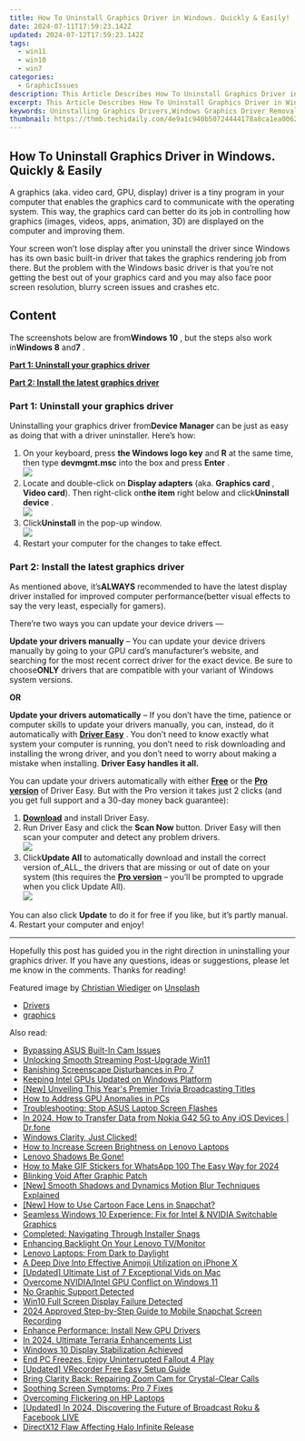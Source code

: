 ```yaml
---
title: How To Uninstall Graphics Driver in Windows. Quickly & Easily!
date: 2024-07-11T17:59:23.142Z
updated: 2024-07-12T17:59:23.142Z
tags:
  - win11
  - win10
  - win7
categories:
  - GraphicIssues
description: This Article Describes How To Uninstall Graphics Driver in Windows. Quickly & Easily!
excerpt: This Article Describes How To Uninstall Graphics Driver in Windows. Quickly & Easily!
keywords: Uninstalling Graphics Drivers,Windows Graphics Driver Removal,Graphics Drivers Uninstall Guide,Quick Graphics Driver Removal in Windows,Easy Method for Graphics Driver Uninstallation,Windows Driver Uninstaller Tips,Safe Graphics Drivers Uninstalling Process
thumbnail: https://thmb.techidaily.com/4e9a1c940b50724444178a8ca1ea00629e8b0a1b576a49f43654cbb3ff64d23c.jpg
---
```


## How To Uninstall Graphics Driver in Windows. Quickly & Easily

 A graphics (aka. video card, GPU, display) driver is a tiny program in your computer that enables the graphics card to communicate with the operating system. This way, the graphics card can better do its job in controlling how graphics (images, videos, apps, animation, 3D)  are displayed on the computer and improving them.

 Your screen won’t lose display after you uninstall the driver since Windows has its own basic built-in driver that takes the graphics rendering job from there. But the problem with the Windows basic driver is that you’re not getting the best out of your graphics card and you may also face poor screen resolution, blurry screen issues and crashes etc.

## Content

 The screenshots below are from**Windows 10** , but the steps also work in**Windows 8** and**7** .

[**Part 1: Uninstall your graphics driver**](#P1)

[**Part 2: Install the latest graphics driver**](#P2)

### Part 1: Uninstall your graphics driver

 Uninstalling your graphics driver from**Device Manager** can be just as easy as doing that with a driver uninstaller. Here’s how:

1. On your keyboard, press **the Windows logo key**  and **R**  at the same time, then type **devmgmt.msc** into the box and press **Enter** .  
![](https://images.drivereasy.com/wp-content/uploads/2018/09/img_5b91effe026eb.png)
2. Locate and double-click on **Display adapters**  (aka. **Graphics card** , **Video card**). Then right-click on**the item** right below and click**Uninstall device** .  
![](https://images.drivereasy.com/wp-content/uploads/2018/09/img_5b91f0b245dd2.jpg)
3. Click**Uninstall** in the pop-up window.  
![](https://images.drivereasy.com/wp-content/uploads/2018/09/img_5b91f147059a0.png)
4. Restart your computer for the changes to take effect.

### Part 2: Install the latest graphics driver

 As mentioned above, it’s**ALWAYS** recommended to have the latest display driver installed for improved computer performance(better visual effects to say the very least, especially for gamers).

 There’re two ways you can update your device drivers —

**Update your drivers manually** – You can update your device drivers manually by going to your GPU card’s manufacturer’s website, and searching for the most recent correct driver for the exact device. Be sure to choose**ONLY** drivers that are compatible with your variant of Windows system versions.

**OR**

**Update your drivers automatically** – If you don’t have the time, patience or computer skills to update your drivers manually, you can, instead, do it automatically with **[Driver Easy](https://tools.techidaily.com/drivereasy/download/)**  . You don’t need to know exactly what system your computer is running, you don’t need to risk downloading and installing the wrong driver, and you don’t need to worry about making a mistake when installing. **Driver Easy handles it all.**

 You can update your drivers automatically with either [**Free**](https://tools.techidaily.com/drivereasy/download/) **[](https://tools.techidaily.com/drivereasy/download/)**  or the [**Pro version**](https://tools.techidaily.com/drivereasy/download/) of Driver Easy. But with the Pro version it takes just 2 clicks (and you get full support and a 30-day money back guarantee):

1. **[Download](https://tools.techidaily.com/drivereasy/download/)**  and install Driver Easy.
2. Run Driver Easy and click the **Scan Now** button. Driver Easy will then scan your computer and detect any problem drivers.  
![](https://images.drivereasy.com/wp-content/uploads/2018/07/img_5b46ffcde1143.jpg)
3. Click**Update All** to automatically download and install the correct version of_ALL_ the drivers that are missing or out of date on your system (this requires the [**Pro version**](https://tools.techidaily.com/drivereasy/download/) – you’ll be prompted to upgrade when you click Update All).  
![](https://images.drivereasy.com/wp-content/uploads/2018/07/img_5b472528c2b06.jpg)  

 You can also click **Update** to do it for free if you like, but it’s partly manual.
4. Restart your computer and enjoy!

---

 Hopefully this post has guided you in the right direction in uninstalling your graphics driver. If you have any questions, ideas or suggestions, please let me know in the comments. Thanks for reading!

 Featured image by [Christian Wiediger](https://unsplash.com/@christianw?utm%5Fsource=unsplash&utm%5Fmedium=referral&utm%5Fcontent=creditCopyText) on [Unsplash](https://unsplash.com/search/photos/graphics-card?utm%5Fsource=unsplash&utm%5Fmedium=referral&utm%5Fcontent=creditCopyText)

* [Drivers](https://tools.techidaily.com/drivereasy/download/)
* [graphics](https://tools.techidaily.com/drivereasy/download/)

<ins class="adsbygoogle"
     style="display:block"
     data-ad-format="autorelaxed"
     data-ad-client="ca-pub-7571918770474297"
     data-ad-slot="1223367746"></ins>



<ins class="adsbygoogle"
     style="display:block"
     data-ad-client="ca-pub-7571918770474297"
     data-ad-slot="8358498916"
     data-ad-format="auto"
     data-full-width-responsive="true"></ins>



<span class="atpl-alsoreadstyle">Also read:</span>
<div><ul>
<li><a href="https://graphic-issues.techidaily.com/bypassing-asus-built-in-cam-issues/"><u>Bypassing ASUS Built-In Cam Issues</u></a></li>
<li><a href="https://graphic-issues.techidaily.com/unlocking-smooth-streaming-post-upgrade-win11/"><u>Unlocking Smooth Streaming Post-Upgrade Win11</u></a></li>
<li><a href="https://graphic-issues.techidaily.com/banishing-screenscape-disturbances-in-pro-7/"><u>Banishing Screenscape Disturbances in Pro 7</u></a></li>
<li><a href="https://graphic-issues.techidaily.com/keeping-intel-gpus-updated-on-windows-platform/"><u>Keeping Intel GPUs Updated on Windows Platform</u></a></li>
<li><a href="https://vp-tips.techidaily.com/new-unveiling-this-years-premier-trivia-broadcasting-titles/"><u>[New] Unveiling This Year's Premier Trivia Broadcasting Titles</u></a></li>
<li><a href="https://graphic-issues.techidaily.com/how-to-address-gpu-anomalies-in-pcs/"><u>How to Address GPU Anomalies in PCs</u></a></li>
<li><a href="https://graphic-issues.techidaily.com/troubleshooting-stop-asus-laptop-screen-flashes/"><u>Troubleshooting: Stop ASUS Laptop Screen Flashes</u></a></li>
<li><a href="https://android-transfer.techidaily.com/in-2024-how-to-transfer-data-from-nokia-g42-5g-to-any-ios-devices-drfone-by-drfone-transfer-from-android-transfer-from-android/"><u>In 2024, How to Transfer Data from Nokia G42 5G to Any iOS Devices | Dr.fone</u></a></li>
<li><a href="https://graphic-issues.techidaily.com/windows-clarity-just-clicked/"><u>Windows Clarity, Just Clicked!</u></a></li>
<li><a href="https://graphic-issues.techidaily.com/how-to-increase-screen-brightness-on-lenovo-laptops/"><u>How to Increase Screen Brightness on Lenovo Laptops</u></a></li>
<li><a href="https://graphic-issues.techidaily.com/lenovo-shadows-be-gone/"><u>Lenovo Shadows Be Gone!</u></a></li>
<li><a href="https://animation-videos.techidaily.com/how-to-make-gif-stickers-for-whatsapp-100-the-easy-way-for-2024/"><u>How to Make GIF Stickers for WhatsApp 100 The Easy Way for 2024</u></a></li>
<li><a href="https://graphic-issues.techidaily.com/blinking-void-after-graphic-patch/"><u>Blinking Void After Graphic Patch</u></a></li>
<li><a href="https://extra-guidance.techidaily.com/new-smooth-shadows-and-dynamics-motion-blur-techniques-explained/"><u>[New] Smooth Shadows and Dynamics  Motion Blur Techniques Explained</u></a></li>
<li><a href="https://snapchat-videos.techidaily.com/new-how-to-use-cartoon-face-lens-in-snapchat/"><u>[New] How to Use Cartoon Face Lens in Snapchat?</u></a></li>
<li><a href="https://graphic-issues.techidaily.com/seamless-windows-10-experience-fix-for-intel-and-nvidia-switchable-graphics/"><u>Seamless Windows 10 Experience: Fix for Intel & NVIDIA Switchable Graphics</u></a></li>
<li><a href="https://graphic-issues.techidaily.com/completed-navigating-through-installer-snags/"><u>Completed: Navigating Through Installer Snags</u></a></li>
<li><a href="https://graphic-issues.techidaily.com/enhancing-backlight-on-your-lenovo-tvmonitor/"><u>Enhancing Backlight On Your Lenovo TV/Monitor</u></a></li>
<li><a href="https://graphic-issues.techidaily.com/lenovo-laptops-from-dark-to-daylight/"><u>Lenovo Laptops: From Dark to Daylight</u></a></li>
<li><a href="https://extra-tips.techidaily.com/a-deep-dive-into-effective-animoji-utilization-on-iphone-x/"><u>A Deep Dive Into Effective Animoji Utilization on iPhone X</u></a></li>
<li><a href="https://some-guidance.techidaily.com/updated-ultimate-list-of-7-exceptional-vids-on-mac/"><u>[Updated] Ultimate List of 7 Exceptional Vids on Mac</u></a></li>
<li><a href="https://graphic-issues.techidaily.com/overcome-nvidiaintel-gpu-conflict-on-windows-11/"><u>Overcome NVIDIA/Intel GPU Conflict on Windows 11</u></a></li>
<li><a href="https://graphic-issues.techidaily.com/no-graphic-support-detected/"><u>No Graphic Support Detected</u></a></li>
<li><a href="https://graphic-issues.techidaily.com/win10-full-screen-display-failure-detected/"><u>Win10 Full Screen Display Failure Detected</u></a></li>
<li><a href="https://snapchat-videos.techidaily.com/2024-approved-step-by-step-guide-to-mobile-snapchat-screen-recording/"><u>2024 Approved  Step-by-Step Guide to Mobile Snapchat Screen Recording</u></a></li>
<li><a href="https://graphic-issues.techidaily.com/enhance-performance-install-new-gpu-drivers/"><u>Enhance Performance: Install New GPU Drivers</u></a></li>
<li><a href="https://screen-sharing-recording.techidaily.com/in-2024-ultimate-terraria-enhancements-list/"><u>In 2024, Ultimate Terraria Enhancements List</u></a></li>
<li><a href="https://graphic-issues.techidaily.com/windows-10-display-stabilization-achieved/"><u>Windows 10 Display Stabilization Achieved</u></a></li>
<li><a href="https://graphic-issues.techidaily.com/end-pc-freezes-enjoy-uninterrupted-fallout-4-play/"><u>End PC Freezes, Enjoy Uninterrupted Fallout 4 Play</u></a></li>
<li><a href="https://screen-video-capture.techidaily.com/updated-vrecorder-free-easy-setup-guide/"><u>[Updated] VRecorder Free  Easy Setup Guide</u></a></li>
<li><a href="https://graphic-issues.techidaily.com/bring-clarity-back-repairing-zoom-cam-for-crystal-clear-calls/"><u>Bring Clarity Back: Repairing Zoom Cam for Crystal-Clear Calls</u></a></li>
<li><a href="https://graphic-issues.techidaily.com/soothing-screen-symptoms-pro-7-fixes/"><u>Soothing Screen Symptoms: Pro 7 Fixes</u></a></li>
<li><a href="https://graphic-issues.techidaily.com/overcoming-flickering-on-hp-laptops/"><u>Overcoming Flickering on HP Laptops</u></a></li>
<li><a href="https://facebook-videos.techidaily.com/updated-in-2024-discovering-the-future-of-broadcast-roku-and-facebook-live/"><u>[Updated] In 2024, Discovering the Future of Broadcast  Roku & Facebook LIVE</u></a></li>
<li><a href="https://graphic-issues.techidaily.com/directx12-flaw-affecting-halo-infinite-release/"><u>DirectX12 Flaw Affecting Halo Infinite Release</u></a></li>
</ul></div>

